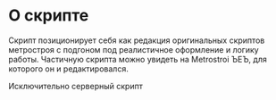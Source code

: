 # О скрипте
Скрипт позиционирует себя как редакция оригинальных скриптов метростроя с подгоном под реалистичное оформление и логику работы.
Частичную скрипта можно увидеть на Metrostroi ЪЕЪ, для которого он и редактировался.

Исключительно серверный скрипт


